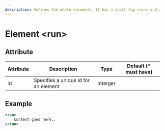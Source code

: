 ```yaml
---
description: Defines the whole document. It has a start tag <run> and an end tag </run>.
---
```


# Element \<run>

## Attribute

| Attribute | Description                          | Type     | Default (\* must have) |
| --------- | ------------------------------------ | -------- | ---------------------- |
| id        | Specifies a unique id for an element | Interger |                        |

## Example

```xml
<run>
    Content goes here..
</run>
```

